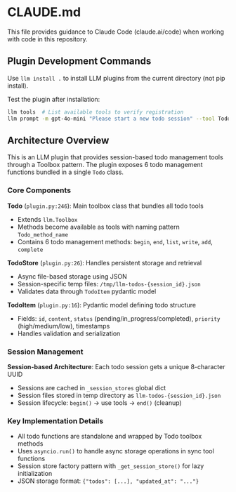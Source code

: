 # CLAUDE.md

This file provides guidance to Claude Code (claude.ai/code) when working with code in this repository.

## Plugin Development Commands

Use `llm install .` to install LLM plugins from the current directory (not pip install).

Test the plugin after installation:
```bash
llm tools  # List available tools to verify registration
llm prompt -m gpt-4o-mini "Please start a new todo session" --tool Todo  # Test functionality
```

## Architecture Overview

This is an LLM plugin that provides session-based todo management tools through a Toolbox pattern. The plugin exposes 6 todo management functions bundled in a single `Todo` class.

### Core Components

**Todo** (`plugin.py:246`): Main toolbox class that bundles all todo tools
- Extends `llm.Toolbox` 
- Methods become available as tools with naming pattern `Todo_method_name`
- Contains 6 todo management methods: `begin`, `end`, `list`, `write`, `add`, `complete`

**TodoStore** (`plugin.py:26`): Handles persistent storage and retrieval
- Async file-based storage using JSON
- Session-specific temp files: `/tmp/llm-todos-{session_id}.json`
- Validates data through `TodoItem` pydantic model

**TodoItem** (`plugin.py:16`): Pydantic model defining todo structure
- Fields: `id`, `content`, `status` (pending/in_progress/completed), `priority` (high/medium/low), timestamps
- Handles validation and serialization

### Session Management

**Session-based Architecture**: Each todo session gets a unique 8-character UUID
- Sessions are cached in `_session_stores` global dict
- Session files stored in temp directory as `llm-todos-{session_id}.json`
- Session lifecycle: `begin()` → use tools → `end()` (cleanup)

### Key Implementation Details

- All todo functions are standalone and wrapped by Todo toolbox methods
- Uses `asyncio.run()` to handle async storage operations in sync tool functions
- Session store factory pattern with `_get_session_store()` for lazy initialization
- JSON storage format: `{"todos": [...], "updated_at": "..."}`